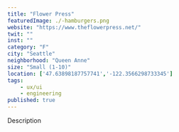 ```yaml
---
title: "Flower Press"
featuredImage: ./-hamburgers.png
website: "https://www.theflowerpress.net/"
twit: ""
inst: ""
category: "F"
city: "Seattle"
neighborhood: "Queen Anne"
size: "Small (1-10)"
location: ['47.63898187757741','-122.3566298733345']
tags:
    - ux/ui
    - engineering
published: true
---
```


Description
